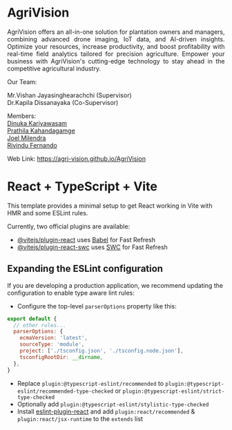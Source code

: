 # AgriVision

<div style="text-align: justify;">  AgriVision offers an all-in-one solution for plantation owners and managers, combining advanced drone imaging, IoT data, and AI-driven insights. Optimize your resources, increase productivity, and boost profitability with real-time field analytics tailored for precision agriculture. Empower your business with AgriVision's cutting-edge technology to stay ahead in the competitive agricultural industry. </div>

Our Team:

Mr.Vishan Jayasinghearachchi (Supervisor)\
Dr.Kapila Dissanayaka (Co-Supervisor)

Members:\
[Dinuka Kariyawasam](https://www.linkedin.com/in/dinuka-kariyawasam-46248725b/) \
[Prathila Kahandagamge](https://www.linkedin.com/in/prathila-kahandagamage-70a495b3/)\
[Joel Milendra](https://www.linkedin.com/in/joel-milendra-055761247/)\
[Rivindu Fernando](https://www.linkedin.com/in/rivindu-fernando-516825246/)

Web Link: https://agri-vision.github.io/AgriVision















# React + TypeScript + Vite

This template provides a minimal setup to get React working in Vite with HMR and some ESLint rules.

Currently, two official plugins are available:

- [@vitejs/plugin-react](https://github.com/vitejs/vite-plugin-react/blob/main/packages/plugin-react/README.md) uses [Babel](https://babeljs.io/) for Fast Refresh
- [@vitejs/plugin-react-swc](https://github.com/vitejs/vite-plugin-react-swc) uses [SWC](https://swc.rs/) for Fast Refresh

## Expanding the ESLint configuration

If you are developing a production application, we recommend updating the configuration to enable type aware lint rules:

- Configure the top-level `parserOptions` property like this:

```js
export default {
  // other rules...
  parserOptions: {
    ecmaVersion: 'latest',
    sourceType: 'module',
    project: ['./tsconfig.json', './tsconfig.node.json'],
    tsconfigRootDir: __dirname,
  },
}
```

- Replace `plugin:@typescript-eslint/recommended` to `plugin:@typescript-eslint/recommended-type-checked` or `plugin:@typescript-eslint/strict-type-checked`
- Optionally add `plugin:@typescript-eslint/stylistic-type-checked`
- Install [eslint-plugin-react](https://github.com/jsx-eslint/eslint-plugin-react) and add `plugin:react/recommended` & `plugin:react/jsx-runtime` to the `extends` list
